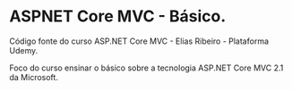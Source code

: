# ASPNET Core MVC - Básico.
Código fonte do curso ASP.NET Core MVC - Elias Ribeiro - Plataforma Udemy.

Foco do curso ensinar o básico sobre a tecnologia ASP.NET Core MVC 2.1 da Microsoft.

